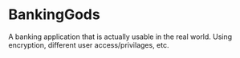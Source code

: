# BankingGods
A banking application that is actually usable in the real world. Using encryption, different user access/privilages, etc.

